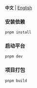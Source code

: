 **中文** | [English](./README.en-US.md)

### 安装依赖

```bash
pnpm install
```

### 启动平台

```bash
pnpm dev
```

### 项目打包

```bash
pnpm build
```
